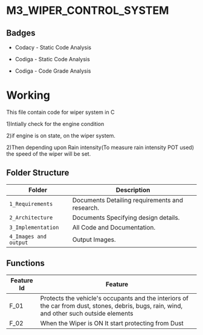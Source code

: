 # M3_WIPER_CONTROL_SYSTEM



##   Badges
* Codacy - Static Code Analysis
 
* Codiga - Static Code Analysis
* Codiga - Code Grade Analysis


# Working
This file contain code for wiper system in C

1)Intially check for the engine condition

2)if engine is on state, on the wiper system.

2)Then depending upon Rain intensity(To measure rain intensity POT used) the speed of the wiper will be set.



## Folder Structure
Folder               | Description
-------------------  | -----------------------------------------
`1_Requirements`     | Documents Detailing requirements and research.
`2_Architecture`     | Documents Specifying design details.
`3_Implementation`   | All Code and Documentation.
`4_Images and output`| Output Images.


## Functions 

| Feature Id | Feature |
| -----------|---------|
|F_01|   Protects the vehicle's occupants and the interiors of the car from dust, stones, debris, bugs, rain, wind, and other such outside elements  |
|F_02| When the Wiper is ON It start protecting from Dust  |

